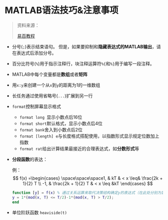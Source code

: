 # MATLAB语法技巧&注意事项

> 资料来源：
>
> [易百教程](https://www.yiibai.com/matlab/)

- 分号(`;`)表示结束语句。 但是，如果要抑制和**隐藏表达式的MATLAB输出**，请在表达式后添加分号。 

- 百分比符号(`%`)用于指示注释行，块注释运算符`%{`和`%}`用于编写一段注释。 

- MATLAB中每个变量都是**数组**或者**矩阵**

- 用`x:y`来创建一个从`x`到`y`的距离为1的一维数组

- 长任务通过使用省略号(`...`)扩展到另一行

- `format`控制屏幕显示格式
  - `format long `显示小数点后16位
  - `format short`默认格式，显示小数点后4位
  - `format bank`舍入到小数点后2位
  - `format [length] e`与长度格式搭配使用，以指数形式显示规定位数加上指数
  - `format rat`给出计算结果最接近的合理表达式，如**分数形式**等

- **分段函数**的表达：

  例：
  $$
  f(x) =\begin{cases}
  \space\space\space1, & kT & < x \leq& \frac{2k + 1}{2} T \\
  -1, & \frac{2k + 1}{2} T & < x \leq &kT 
  \end{cases}
  $$


  ```matlab
  function [y] = f(x) % 通过关系运算来取代决策结构确定y的表达式（在此处分别为1和-1）
  y = 1*(mod(x, T) <= T/2)-1*(mod(x, T) > T/2);
  end
  ```

- 单位阶跃函数 `heaviside(t)`

